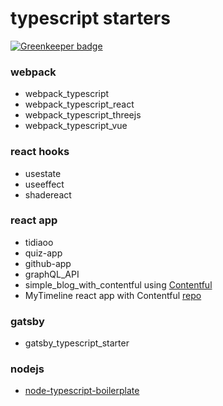# typescript starters

[![Greenkeeper badge](https://badges.greenkeeper.io/koji/typescript.svg)](https://greenkeeper.io/)


### webpack
- webpack_typescript
- webpack_typescript_react
- webpack_typescript_threejs
- webpack_typescript_vue

### react hooks
- usestate
- useeffect
- shadereact

### react app
- tidiaoo
- quiz-app
- github-app
- graphQL_API
- simple_blog_with_contentful using [Contentful⁠](https://www.contentful.com/developers/)
- MyTimeline react app with Contentful [repo](https://github.com/koji/MyTimeline-with-reactjs)

### gatsby
- gatsby_typescript_starter

### nodejs
- [node-typescript-boilerplate](https://github.com/koji/node-typescript-boilerplate)

### 
